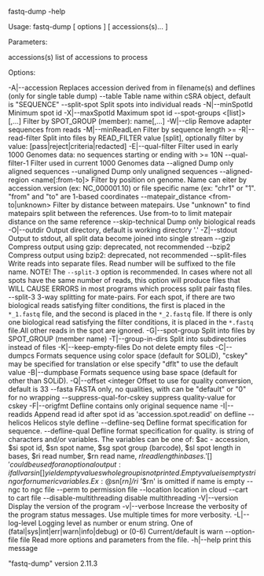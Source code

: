 fastq-dump -help

Usage: fastq-dump [ options ] [ accessions(s)... ]

Parameters:

  accessions(s)                    list of accessions to process


Options:

  -A|--accession <accession>       Replaces accession derived from <path> in
                                     filename(s) and deflines (only for
                                     single table dump)
     --table <table-name>          Table name within cSRA object, default is
                                     "SEQUENCE"
     --split-spot                  Split spots into individual reads
  -N|--minSpotId <rowid>           Minimum spot id
  -X|--maxSpotId <rowid>           Maximum spot id
     --spot-groups <[list]>[,...]  Filter by SPOT_GROUP (member): name[,...]
  -W|--clip                        Remove adapter sequences from reads
  -M|--minReadLen <len>            Filter by sequence length >= <len>
  -R|--read-filter <filter>        Split into files by READ_FILTER value
                                     [split], optionally filter by value:
                                     [pass|reject|criteria|redacted]
  -E|--qual-filter                 Filter used in early 1000 Genomes data: no
                                     sequences starting or ending with >= 10N
     --qual-filter-1               Filter used in current 1000 Genomes data
     --aligned                     Dump only aligned sequences
     --unaligned                   Dump only unaligned sequences
     --aligned-region <name[:from-to]>
                                   Filter by position on genome. Name can
                                     eiter by accession.version (ex:
                                     NC_000001.10) or file specific name (ex:
                                     "chr1" or "1". "from" and "to" are
                                     1-based coordinates
     --matepair_distance <from-to|unknown>
                                   Filter by distance between matepairs. Use
                                     "unknown" to find matepairs split
                                     between the references. Use from-to to
                                     limit matepair distance on the same
                                     reference
     --skip-technical              Dump only biological reads
  -O|--outdir <path>               Output directory, default is working
                                     directory '.'
  -Z|--stdout                      Output to stdout, all split data become
                                     joined into single stream
     --gzip                        Compress output using gzip: deprecated,
                                     not recommended
     --bzip2                       Compress output using bzip2: deprecated,
                                     not recommended
     --split-files                 Write reads into separate files. Read
                                     number will be suffixed to the file
                                     name. NOTE! The `--split-3` option is
                                     recommended. In cases where not all
                                     spots have the same number of reads,
                                     this option will produce files that WILL
                                     CAUSE ERRORS in most programs which
                                     process split pair fastq files.
     --split-3                     3-way splitting for mate-pairs. For each
                                     spot, if there are two biological reads
                                     satisfying filter conditions, the first
                                     is placed in the `*_1.fastq` file, and
                                     the second is placed in the `*_2.fastq`
                                     file. If there is only one biological
                                     read satisfying the filter conditions,
                                     it is placed in the `*.fastq` file.All
                                     other reads in the spot are ignored.
  -G|--spot-group                  Split into files by SPOT_GROUP (member
                                     name)
  -T|--group-in-dirs               Split into subdirectories instead of files
  -K|--keep-empty-files            Do not delete empty files
  -C|--dumpcs <cskey>              Formats sequence using color space
                                     (default for SOLiD), "cskey" may be
                                     specified for translation or else
                                     specify "dflt" to use the default value
  -B|--dumpbase                    Formats sequence using base space (default
                                     for other than SOLiD).
  -Q|--offset <integer             Offset to use for quality conversion,
                                     default is 33
     --fasta <line-width>          FASTA only, no qualities, with can be
                                     "default" or "0" for no wrapping
     --suppress-qual-for-cskey     suppress quality-value for cskey
  -F|--origfmt                     Defline contains only original sequence
                                     name
  -I|--readids                     Append read id after spot id as
                                     'accession.spot.readid' on defline
     --helicos                     Helicos style defline
     --defline-seq <fmt>           Defline format specification for sequence.
     --defline-qual <fmt>          Defline format specification for quality.
                                     <fmt> is string of characters and/or
                                     variables. The variables can be one of:
                                     $ac - accession, $si spot id, $sn spot
                                     name, $sg spot group (barcode), $sl spot
                                     length in bases, $ri read number, $rn
                                     read name, $rl read length in bases.
                                     '[]' could be used for an optional
                                     output: if all vars in [] yield empty
                                     values whole group is not printed. Empty
                                     value is empty string or for numeric
                                     variables. Ex: @$sn[_$rn]/$ri '_$rn' is
                                     omitted if name is empty
     --ngc <path>                  <path> to ngc file
     --perm <path>                 <path> to permission file
     --location <location>         location in cloud
     --cart <path>                 <path> to cart file
     --disable-multithreading      disable multithreading
  -V|--version                     Display the version of the program
  -v|--verbose                     Increase the verbosity of the program
                                     status messages. Use multiple times for
                                     more verbosity.
  -L|--log-level <level>           Logging level as number or enum string.
                                     One of
                                     (fatal|sys|int|err|warn|info|debug) or
                                     (0-6) Current/default is warn
     --option-file file            Read more options and parameters from the
                                     file.
  -h|--help                        print this message

"fastq-dump" version 2.11.3